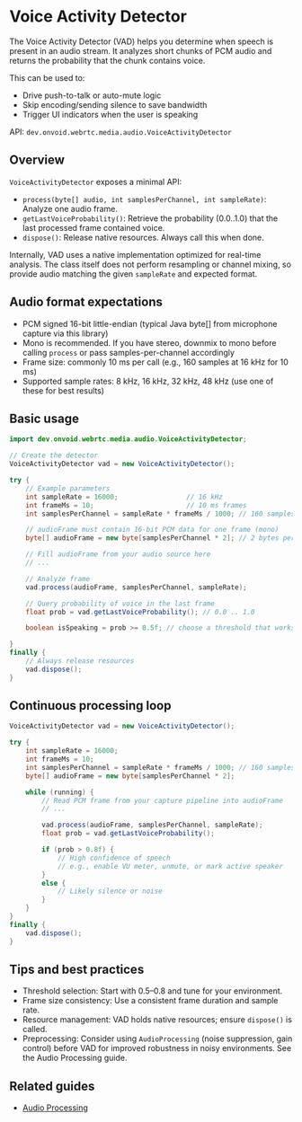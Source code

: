 # Voice Activity Detector

The Voice Activity Detector (VAD) helps you determine when speech is present in an audio stream. It analyzes short chunks of PCM audio and returns the probability that the chunk contains voice.

This can be used to:
- Drive push-to-talk or auto-mute logic
- Skip encoding/sending silence to save bandwidth
- Trigger UI indicators when the user is speaking

API: `dev.onvoid.webrtc.media.audio.VoiceActivityDetector`

## Overview

`VoiceActivityDetector` exposes a minimal API:
- `process(byte[] audio, int samplesPerChannel, int sampleRate)`: Analyze one audio frame.
- `getLastVoiceProbability()`: Retrieve the probability (0.0..1.0) that the last processed frame contained voice.
- `dispose()`: Release native resources. Always call this when done.

Internally, VAD uses a native implementation optimized for real-time analysis. The class itself does not perform resampling or channel mixing, so provide audio matching the given `sampleRate` and expected format.

## Audio format expectations

- PCM signed 16-bit little-endian (typical Java byte[] from microphone capture via this library)
- Mono is recommended. If you have stereo, downmix to mono before calling `process` or pass samples-per-channel accordingly
- Frame size: commonly 10 ms per call (e.g., 160 samples at 16 kHz for 10 ms)
- Supported sample rates: 8 kHz, 16 kHz, 32 kHz, 48 kHz (use one of these for best results)

## Basic usage

```java
import dev.onvoid.webrtc.media.audio.VoiceActivityDetector;

// Create the detector
VoiceActivityDetector vad = new VoiceActivityDetector();

try {
    // Example parameters
    int sampleRate = 16000;                 // 16 kHz
    int frameMs = 10;                       // 10 ms frames
    int samplesPerChannel = sampleRate * frameMs / 1000; // 160 samples

    // audioFrame must contain 16-bit PCM data for one frame (mono)
    byte[] audioFrame = new byte[samplesPerChannel * 2]; // 2 bytes per sample

    // Fill audioFrame from your audio source here
    // ...

    // Analyze frame
    vad.process(audioFrame, samplesPerChannel, sampleRate);

    // Query probability of voice in the last frame
    float prob = vad.getLastVoiceProbability(); // 0.0 .. 1.0

    boolean isSpeaking = prob >= 0.5f; // choose a threshold that works for your app

}
finally {
    // Always release resources
    vad.dispose();
}
```

## Continuous processing loop

```java
VoiceActivityDetector vad = new VoiceActivityDetector();

try {
    int sampleRate = 16000;
    int frameMs = 10;
    int samplesPerChannel = sampleRate * frameMs / 1000; // 160 samples
    byte[] audioFrame = new byte[samplesPerChannel * 2];

    while (running) {
        // Read PCM frame from your capture pipeline into audioFrame
        // ...

        vad.process(audioFrame, samplesPerChannel, sampleRate);
        float prob = vad.getLastVoiceProbability();

        if (prob > 0.8f) {
            // High confidence of speech
            // e.g., enable VU meter, unmute, or mark active speaker
        }
        else {
            // Likely silence or noise
        }
    }
}
finally {
    vad.dispose();
}
```

## Tips and best practices

- Threshold selection: Start with 0.5–0.8 and tune for your environment.
- Frame size consistency: Use a consistent frame duration and sample rate.
- Resource management: VAD holds native resources; ensure `dispose()` is called.
- Preprocessing: Consider using `AudioProcessing` (noise suppression, gain control) before VAD for improved robustness in noisy environments. See the Audio Processing guide.

## Related guides

- [Audio Processing](guide/audio/audio_processing.md)